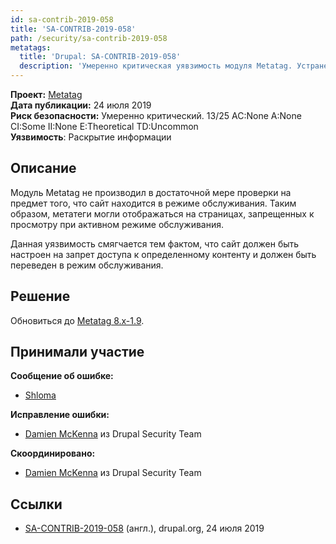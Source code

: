```yaml
---
id: sa-contrib-2019-058
title: 'SA-CONTRIB-2019-058'
path: /security/sa-contrib-2019-058
metatags:
  title: 'Drupal: SA-CONTRIB-2019-058'
  description: 'Умеренно критическая уявзимость модуля Metatag. Устранена в версии 8.x-1.9'
---
```


**Проект:** [Metatag](https://www.drupal.org/project/metatag)\
**Дата публикации:** 24 июля 2019\
**Риск безопасности:** Умеренно критический. 13/25 AC:None A:None CI:Some II:None E:Theoretical TD:Uncommon\
**Уязвимость**: Раскрытие информации

## Описание

Модуль Metatag не производил в достаточной мере проверки на предмет того, что сайт находится в режиме обслуживания. Таким образом, метатеги могли отображаться на страницах, запрещенных к просмотру при активном режиме обслуживания.

Данная уязвимость смягчается тем фактом, что сайт должен быть настроен на запрет доступа к определенному контенту и должен быть переведен в режим обслуживания.

## Решение

Обновиться до [Metatag 8.x-1.9](https://www.drupal.org/project/metatag/releases/8.x-1.9).

## Принимали участие

**Сообщение об ошибке:**

- [Shloma](https://www.drupal.org/user/2858019)

**Исправление ошибки:**

- [Damien McKenna](https://www.drupal.org/user/108450) из Drupal Security Team

**Скоординировано:**

- [Damien McKenna](https://www.drupal.org/user/108450) из Drupal Security Team

## Ссылки

- [SA-CONTRIB-2019-058](https://www.drupal.org/sa-contrib-2019-058) (англ.), drupal.org, 24 июля 2019